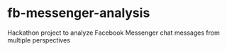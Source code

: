 # fb-messenger-analysis
Hackathon project to analyze Facebook Messenger chat messages from multiple perspectives
